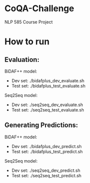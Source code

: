 # CoQA-Challenge
NLP 585 Course Project

# How to run

## Evaluation:
BiDAF++ model:
-  Dev set: ./bidafplus_dev_evaluate.sh
- Test set: ./bidafplus_test_evaluate.sh

Seq2Seq model:
-  Dev set: ./seq2seq_dev_evaluate.sh
- Test set: ./seq2seq_test_evaluate.sh

## Generating Predictions:
BiDAF++ model:
-  Dev set: ./bidafplus_dev_predict.sh
- Test set: ./bidafplus_test_predict.sh

Seq2Seq model:
-  Dev set: ./seq2seq_dev_predict.sh
- Test set: ./seq2seq_test_predict.sh
